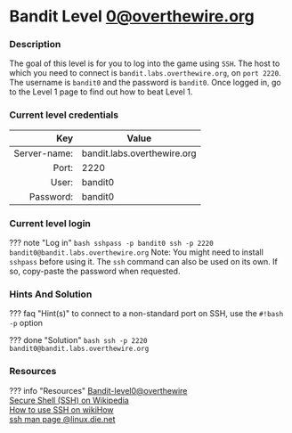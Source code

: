 # Bandit Level 0@overthewire.org

### Description
The goal of this level is for you to log into the game using `SSH`. The host to which you need to connect is `bandit.labs.overthewire.org`, on `port 2220`. The username is `bandit0` and the password is `bandit0`. Once logged in, go to the Level 1 page to find out how to beat Level 1.

### Current level credentials
Key                        | Value
-------------------------: |----------------------------------------
Server-name:               | bandit.labs.overthewire.org
Port:                      | 2220
User:                      | bandit0
Password:                  | bandit0


### Current level login
??? note "Log in"
    ``` bash
    sshpass -p bandit0 ssh -p 2220 bandit0@bandit.labs.overthewire.org
    ```
    Note: You might need to install `sshpass` before using it. The `ssh` command can also be used on its own. If so, copy-paste the password when requested.


### Hints And Solution

??? faq "Hint(s)"
    to connect to a non-standard port on SSH, use the `#!bash -p` option



??? done "Solution"
    ``` bash
      ssh -p 2220 bandit0@bandit.labs.overthewire.org
    ``` 



### Resources

??? info "Resources"
    [Bandit-level0@overthewire](https://overthewire.org/wargames/bandit/bandit0.html)    
    [Secure Shell (SSH) on Wikipedia](https://en.wikipedia.org/wiki/Secure_Shell)     
    [How to use SSH on wikiHow](https://www.wikihow.com/Use-SSH)    
    [ssh man page @linux.die.net](https://linux.die.net/man/1/ssh)
